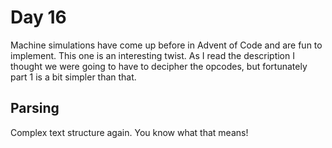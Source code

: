# Day 16
Machine simulations have come up before in Advent of Code and are fun to implement. This one is an interesting twist. As I read the description I thought we were going to have to decipher the opcodes, but fortunately part 1 is a bit simpler than that.

## Parsing
Complex text structure again. You know what that means!
